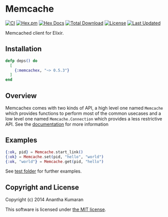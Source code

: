 # Memcache

[![CI](https://github.com/ananthakumaran/memcachex/actions/workflows/ci.yml/badge.svg)](https://github.com/ananthakumaran/memcachex/actions/workflows/ci.yml)
[![Hex.pm](https://img.shields.io/hexpm/v/memcachex.svg)](https://hex.pm/packages/memcachex)
[![Hex Docs](https://img.shields.io/badge/hex-docs-lightgreen.svg)](https://hexdocs.pm/memcachex/)
[![Total Download](https://img.shields.io/hexpm/dt/memcachex.svg)](https://hex.pm/packages/memcachex)
[![License](https://img.shields.io/hexpm/l/memcachex.svg)](https://github.com/ananthakumaran/memcachex/blob/master/LICENSE)
[![Last Updated](https://img.shields.io/github/last-commit/ananthakumaran/memcachex.svg)](https://github.com/ananthakumaran/memcachex/commits/master)

Memcached client for Elixir.

## Installation

```elixir
defp deps() do
  [
    {:memcachex, "~> 0.5.3"}
  ]
end
```

## Overview

Memcachex comes with two kinds of API, a high level one named
`Memcache` which provides functions to perform most of the common
usecases and a low level one named `Memcache.Connection` which
provides a less restrictive API. See the
[documentation](https://hexdocs.pm/memcachex) for more information

## Examples

```elixir
{:ok, pid} = Memcache.start_link()
{:ok} = Memcache.set(pid, "hello", "world")
{:ok, "world"} = Memcache.get(pid, "hello")
```

See [test folder](https://github.com/ananthakumaran/memcachex/tree/master/test) for further examples.

## Copyright and License

Copyright (c) 2014 Anantha Kumaran

This software is licensed under [the MIT license](./LICENSE.md).

